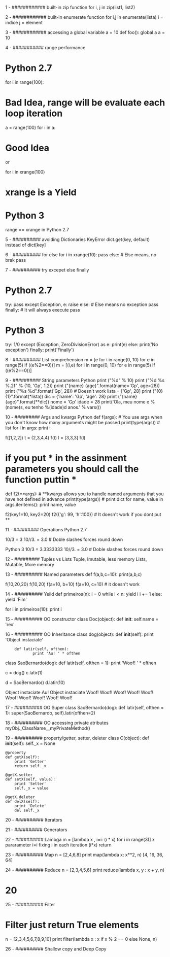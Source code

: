 1 - ############ built-in zip function
for i, j in zip(list1, list2)

2 - ############ built-in enumerate function
for i,j in enumerate(lista)
    i = indice
    j = element

3 - ############ accessing a global variable
a = 10
def foo():
   global a
   a = 10

4 - ########### range performance
# Python 2.7
for i in range(100):
   # Bad Idea, range will be evaluate each loop iteration

a = range(100)
for i in a:
   # Good Idea
or

for i in xrange(100)
   # xrange is a Yield

# Python 3
range == xrange in Python 2.7

5 - ########## avoiding Dictionaries KeyError
dict.get(key, default)
instead of
dict[key]

6 - ########## for else
for i in xrange(10):
   pass
else: # Else means, no brak
   pass

7 - ########## try excepet else finally
# Python 2.7
try:
    pass
except Exception, e:
    raise
else: # Else means no exception
    pass
finally: # It will always execute
    pass

# Python 3
try:
 1/0
except (Exception, ZeroDivisionError) as e:
   print(e)
else:
   print('No exception')
finally:
   print('Finally')

8 - ########## List comprehension
m = [e for i in range(0, 10) for e in range(5) if ((e%2==0))]
m = [(i,e) for i in range(0, 10) for e in range(5) if ((e%2==0))]

9 - ########## String parameters Python
print ("%d" % 10)
print ("%d %s %.2f" % (10, 'Gp', 1.2))
print ("{name} {age}".format(name='Gp', age=28))
print ("%s %d".format('Gp', 28)) # Doesn't work
lista = ['Gp', 28]
print ("{0} {1}".format(*lista))
dic = {'name': 'Gp', 'age': 28}
print ("{name} {age}".format(**dic))
nome = 'Gp'
idade = 28
print('Ola, meu nome e %(nome)s, eu tenho %(idade)d anos.' % vars())


10 - ######### Args and kwargs Python
def f(args): # You use args when you don't know how many arguments might be passed
    print(type(args)) # list
    for i in args:
       print i

f([1,2,2])
t = (2,3,4,4)
f(t)
l = [3,3,3]
f(l)

# if you put * in the assinment parameters you should call the function puttin *

def f2(**args): # **kwargs allows you to handle named arguments that you have not defined in advance
    print(type(args)) # print dict
    for name, value in args.iteritems():
        print name, value

f2(key1=10, key2=20)
f2({'g': 99, 'h':100}) # It doesn't work if you dont put **

11 - ######### Operations
Python 2.7

10/3 = 3
10//3. = 3.0 # Doble slashes forces round down

Python 3
10/3 = 3.3333333
10//3. = 3.0 # Doble slashes forces round down

12 - ######### Tuples vs Lists
Tuple, Imutable, less memory
Lists, Mutable, More memory

13 - ########## Named parameters
def f(a,b,c=10):
    print(a,b,c)

f(10,20,20)
f(10,20)
f(a=10, b=10)
f(a=10, c=10) # it doesn't work

14 - ########## Yeild
def primeiros(n):
    i = 0
    while i < n:
            yield i
            i += 1
    else:
            yield 'Fim'

for i in primeiros(10):
    print i

15 - ########## OO constructor
class Doc(object):
   def __init__:
      self.name = 'rex'

16 - ########## OO Inheritance
class dog(object):
        def __init__(self):
                print 'Object instaciate'

        def latir(self, ofthen):
                print 'Au! ' * ofthen

class SaoBernardo(dog):
        def latir(self, ofthen = 1):
                print 'Woof! ' * ofthen

c = dog()
c.latir(1)

d = SaoBernardo()
d.latir(10)

Object instaciate
Au!
Object instaciate
Woof! Woof! Woof! Woof! Woof! Woof! Woof! Woof! Woof! Woof!

17 - ########## OO Super
class SaoBernardo(dog):
        def latir(self, ofthen = 1):
                super(SaoBernardo, self).latir(ofthen=2)

18 - ########## OO accessing private atributes
myObj._ClassName__myPrivateMethod()

19 - ########## property/getter, setter, deleter
class C(object):
    def __init__(self):
        self._x = None

    @property
    def getX(self):
        print 'Getter'
        return self._x

    @getX.setter
    def setX(self, value):
        print 'Setter'
        self._x = value

    @getX.deleter
    def delX(self):
        print 'Delete'
        del self._x
20 - ########## Iterators

21 - ########## Generators

22 - ########## Lambga
m = [lambda x  , i=i: (i * x) for i in range(3)]
x pararameter
i=i fixing i in each iteration
(i*x) return

23 - ########## Map
n = [2,4,6,8]
print map(lambda x: x**2, n)
[4, 16, 36, 64]

24 - ########## Reduce
n = [2,3,4,5,6]
print reduce(lambda x,  y : x + y, n)
# 20

25 - ########## Filter
# Filter just return True elements
n = [2,3,4,5,6,7,8,9,10]
print filter(lambda x : x if x % 2 == 0 else None, n)


26 - ########## Shallow copy and Deep Copy